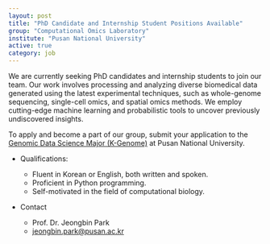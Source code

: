```yaml
---
layout: post
title: "PhD Candidate and Internship Student Positions Available"
group: "Computational Omics Laboratory"
institute: "Pusan National University"
active: true
category: job
---
```


We are currently seeking PhD candidates and internship students to join our team. Our work involves processing and analyzing diverse biomedical data generated using the latest experimental techniques, such as whole-genome sequencing, single-cell omics, and spatial omics methods. We employ cutting-edge machine learning and probabilistic tools to uncover previously undiscovered insights.

To apply and become a part of our group, submit your application to the [Genomic Data Science Major (K-Genome)](https://genomicdata.pusan.ac.kr/) at Pusan National University.

- Qualifications:
  - Fluent in Korean or English, both written and spoken.
  - Proficient in Python programming.
  - Self-motivated in the field of computational biology.

- Contact
  - Prof. Dr. Jeongbin Park
  - [jeongbin.park@pusan.ac.kr](mailto:jeongbin.park@pusan.ac.kr)